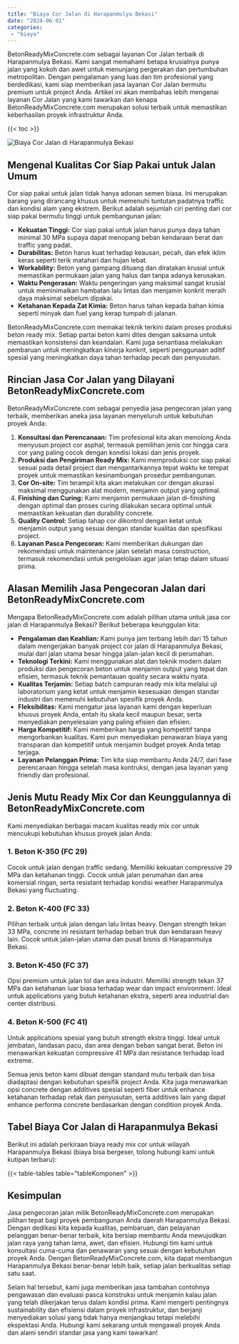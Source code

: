 ```yaml
---
title: "Biaya Cor Jalan di Harapanmulya Bekasi"
date: "2024-06-01"
categories: 
 - "biaya"
---
```


BetonReadyMixConcrete.com sebagai layanan Cor Jalan terbaik di Harapanmulya Bekasi. Kami sangat memahami betapa krusialnya punya jalan yang kokoh dan awet untuk menunjang pergerakan dan pertumbuhan metropolitan. Dengan pengalaman yang luas dan tim profesional yang berdedikasi, kami siap memberikan jasa layanan Cor Jalan bermutu premium untuk project Anda. Artikel ini akan membahas lebih mengenai layanan Cor Jalan yang kami tawarkan dan kenapa BetonReadyMixConcrete.com merupakan solusi terbaik untuk memastikan keberhasilan proyek infrastruktur Anda.

{{< toc >}}

![Biaya Cor Jalan di Harapanmulya Bekasi](https://betoncor8.github.io/cor/harga-beton-readymix-concrete%20(12).png)

## Mengenal Kualitas Cor Siap Pakai untuk Jalan Umum

Cor siap pakai untuk jalan tidak hanya adonan semen biasa. Ini merupakan barang yang dirancang khusus untuk memenuhi tuntutan padatnya traffic dan kondisi alam yang ekstrem. Berikut adalah sejumlah ciri penting dari cor siap pakai bermutu tinggi untuk pembangunan jalan:

- **Kekuatan Tinggi:** Cor siap pakai untuk jalan harus punya daya tahan minimal 30 MPa supaya dapat menopang beban kendaraan berat dan traffic yang padat.
- **Durabilitas:** Beton harus kuat terhadap keausan, pecah, dan efek iklim keras seperti terik matahari dan hujan lebat.
- **Workability:** Beton yang gampang dituang dan diratakan krusial untuk memastikan permukaan jalan yang halus dan tanpa adanya kerusakan.
- **Waktu Pengerasan:** Waktu pengeringan yang maksimal sangat krusial untuk meminimalkan hambatan lalu lintas dan menjamin konkrit meraih daya maksimal sebelum dipakai.
- **Ketahanan Kepada Zat Kimia:** Beton harus tahan kepada bahan kimia seperti minyak dan fuel yang kerap tumpah di jalanan.

BetonReadyMixConcrete.com memakai teknik terkini dalam proses produksi beton ready mix. Setiap partai beton kami dites dengan saksama untuk memastikan konsistensi dan keandalan. Kami juga senantiasa melakukan pembaruan untuk meningkatkan kinerja konkrit, seperti penggunaan aditif spesial yang meningkatkan daya tahan terhadap pecah dan penyusutan.

## Rincian Jasa Cor Jalan yang Dilayani BetonReadyMixConcrete.com

BetonReadyMixConcrete.com sebagai penyedia jasa pengecoran jalan yang terbaik, memberikan aneka jasa layanan menyeluruh untuk kebutuhan proyek Anda:

1. **Konsultasi dan Perencanaan:** Tim profesional kita akan menolong Anda menyusun project cor asphal, termasuk pemilihan jenis cor hingga cara cor yang paling cocok dengan kondisi lokasi dan jenis proyek.
2. **Produksi dan Pengiriman Ready Mix:** Kami memproduksi cor siap pakai sesuai pada detail project dan mengantarkannya tepat waktu ke tempat proyek untuk memastikan kesinambungan prosedur pembangunan.
3. **Cor On-site:** Tim terampil kita akan melakukan cor dengan akurasi maksimal menggunakan alat modern, menjamin output yang optimal.
4. **Finishing dan Curing:** Kami menjamin permukaan jalan di-finishing dengan optimal dan proses curing dilakukan secara optimal untuk memastikan kekuatan dan durability concrete.
5. **Quality Control:** Setiap tahap cor dikontrol dengan ketat untuk menjamin output yang sesuai dengan standar kualitas dan spesifikasi project.
6. **Layanan Pasca Pengecoran:** Kami memberikan dukungan dan rekomendasi untuk maintenance jalan setelah masa construction, termasuk rekomendasi untuk pengelolaan agar jalan tetap dalam situasi prima.

## Alasan Memilih Jasa Pengecoran Jalan dari BetonReadyMixConcrete.com

Mengapa BetonReadyMixConcrete.com adalah pilihan utama untuk jasa cor jalan di Harapanmulya Bekasi? Berikut beberapa keunggulan kita:

- **Pengalaman dan Keahlian:** Kami punya jam terbang lebih dari 15 tahun dalam mengerjakan banyak project cor jalan di Harapanmulya Bekasi, mulai dari jalan utama besar hingga jalan-jalan kecil di perumahan.
- **Teknologi Terkini:** Kami menggunakan alat dan teknik modern dalam produksi dan pengecoran beton untuk menjamin output yang tepat dan efisien, termasuk teknik pemantauan quality secara waktu nyata.
- **Kualitas Terjamin:** Setiap batch campuran ready mix kita melalui uji laboratorium yang ketat untuk menjamin kesesuaian dengan standar industri dan memenuhi kebutuhan spesifik proyek Anda.
- **Fleksibilitas:** Kami mengatur jasa layanan kami dengan keperluan khusus proyek Anda, entah itu skala kecil maupun besar, serta menyediakan penyelesaian yang paling efisien dan efisien.
- **Harga Kompetitif:** Kami memberikan harga yang kompetitif tanpa mengorbankan kualitas. Kami pun menyediakan penawaran biaya yang transparan dan kompetitif untuk menjamin budget proyek Anda tetap terjaga.
- **Layanan Pelanggan Prima:** Tim kita siap membantu Anda 24/7, dari fase perencanaan hingga setelah masa kontruksi, dengan jasa layanan yang friendly dan profesional.

## Jenis Mutu Ready Mix Cor dan Keunggulannya di BetonReadyMixConcrete.com

Kami menyediakan berbagai macam kualitas ready mix cor untuk mencukupi kebutuhan khusus proyek jalan Anda:

### 1\. Beton K-350 (FC 29)

Cocok untuk jalan dengan traffic sedang. Memiliki kekuatan compressive 29 MPa dan ketahanan tinggi. Cocok untuk jalan perumahan dan area komersial ringan, serta resistant terhadap kondisi weather Harapanmulya Bekasi yang fluctuating.

### 2\. Beton K-400 (FC 33)

Pilihan terbaik untuk jalan dengan lalu lintas heavy. Dengan strength tekan 33 MPa, concrete ini resistant terhadap beban truk dan kendaraan heavy lain. Cocok untuk jalan-jalan utama dan pusat bisnis di Harapanmulya Bekasi.

### 3\. Beton K-450 (FC 37)

Opsi premium untuk jalan tol dan area industri. Memiliki strength tekan 37 MPa dan ketahanan luar biasa terhadap wear dan impact environment. Ideal untuk applications yang butuh ketahanan ekstra, seperti area industrial dan center distribusi.

### 4\. Beton K-500 (FC 41)

Untuk applications spesial yang butuh strength ekstra tinggi. Ideal untuk jembatan, landasan pacu, dan area dengan beban sangat berat. Beton ini menawarkan kekuatan compressive 41 MPa dan resistance terhadap load extreme.

Semua jenis beton kami dibuat dengan standard mutu terbaik dan bisa diadaptasi dengan kebutuhan spesifik project Anda. Kita juga menawarkan opsi concrete dengan additives spesial seperti fiber untuk enhance ketahanan terhadap retak dan penyusutan, serta additives lain yang dapat enhance performa concrete berdasarkan dengan condition proyek Anda.

## Tabel Biaya Cor Jalan di Harapanmulya Bekasi

Berikut ini adalah perkiraan biaya ready mix cor untuk wilayah Harapanmulya Bekasi (biaya bisa bergeser, tolong hubungi kami untuk kutipan terbaru):

{{< table-tables table="tableKomponen" >}}

## Kesimpulan

Jasa pengecoran jalan milik BetonReadyMixConcrete.com merupakan pilihan tepat bagi proyek pembangunan Anda daerah Harapanmulya Bekasi. Dengan dedikasi kita kepada kualitas, pembaruan, dan pelayanan pelanggan benar-benar terbaik, kita bersiap membantu Anda mewujudkan jalan raya yang tahan lama, awet, dan efisien. Hubungi tim kami untuk konsultasi cuma-cuma dan penawaran yang sesuai dengan kebutuhan proyek Anda. Dengan BetonReadyMixConcrete.com, kita dapat membangun Harapanmulya Bekasi benar-benar lebih baik, setiap jalan berkualitas setiap satu saat.

Selain hal tersebut, kami juga memberikan jasa tambahan contohnya pengawasan dan evaluasi pasca konstruksi untuk menjamin kalau jalan yang telah dikerjakan terus dalam kondisi prima. Kami mengerti pentingnya sustainability dan efisiensi dalam proyek infrastruktur, dan berjanji menyediakan solusi yang tidak hanya menjangkau tetapi melebihi ekspektasi Anda. Hubungi kami sekarang untuk mengawali proyek Anda dan alami sendiri standar jasa yang kami tawarkan!

